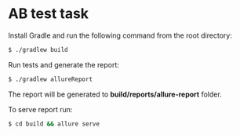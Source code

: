 # AB test task

Install Gradle and run the following command from the root directory:

```bash
$ ./gradlew build
```

Run tests and generate the report:

```bash
$ ./gradlew allureReport
```
The report will be generated to **build/reports/allure-report** folder.

To serve report run:

```bash
$ cd build && allure serve
```


